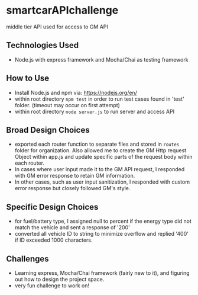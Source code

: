 # smartcarAPIchallenge
middle tier API used for access to GM API

## Technologies Used
* Node.js with express framework and Mocha/Chai as testing framework

## How to Use
* Install Node.js and npm via: https://nodejs.org/en/
* within root directory `npm test` in order to run test cases found in 'test' folder. (timeout may occur on first attempt)
* within root directory `node server.js` to run server and access API

## Broad Design Choices
* exported each router function to separate files and stored in `routes` folder for organization. Also allowed me to create the GM Http request Object within app.js and update specific parts of the request body within each router. 
* In cases where user input made it to the GM API request, I responded with GM error response to retain GM information.
* In other cases, such as user input sanitization, I responded with custom error response but closely followed GM's style.

## Specific Design Choices
* for fuel/battery type, I assigned null to percent if the energy type did not match the vehicle and sent a response of '200'
* converted all vehicle ID to string to minimize overflow and replied '400' if ID exceeded 1000 characters.

## Challenges
* Learning express, Mocha/Chai framework (fairly new to it), and figuring out how to design the project space. 
* very fun challenge to work on!
